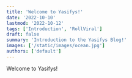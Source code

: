 ```yaml
---
title: 'Welcome to Yasifys!'
date: '2022-10-10'
lastmod: '2022-10-12'
tags: ['Introduction', 'RollViral']
draft: false
summary: 'Introduction to the Yasifys Blog!'
images: ['/static/images/ocean.jpg']
authors: ['default']
---
```


Welcome to Yasifys!
